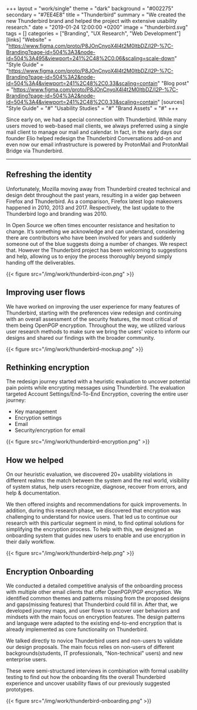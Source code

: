 +++
layout = "work/single"
theme = "dark"
background = "#002275"
secondary = "#7EE4E8"
title = "Thunderbird"
summary = "We created the new Thunderbird brand and helped the project with extensive usability research."
date = "2019-01-24 12:00:00 +0200"
image = "thunderbird.svg"
tags = []
categories = ["Branding", "UX Research", "Web Development"]
[links]
    "Website" = "https://www.figma.com/proto/P8JOnCnyoX4I4t2M0ltbDZ/I2P-%7C-Branding?page-id=504%3A3&node-id=504%3A495&viewport=241%2C48%2C0.06&scaling=scale-down"
    "Style Guide" = "https://www.figma.com/proto/P8JOnCnyoX4I4t2M0ltbDZ/I2P-%7C-Branding?page-id=504%3A2&node-id=504%3A4&viewport=241%2C48%2C0.33&scaling=contain"
    "Blog post" = "https://www.figma.com/proto/P8JOnCnyoX4I4t2M0ltbDZ/I2P-%7C-Branding?page-id=504%3A2&node-id=504%3A4&viewport=241%2C48%2C0.33&scaling=contain"
[sources]
    "Style Guide" = "#"
    "Usability Studies" = "#"
    "Brand Assets" = "#"
+++

Since early on, we had a special connection with Thunderbird. While many users moved to web-based mail clients, we always preferred using a single mail client to manage our mail and calendar. In fact, in the early days our founder Elio helped redesign the Thunderbird Conversations add-on and even now our email infrastructure is powered by ProtonMail and ProtonMail Bridge via Thunderbird.

---

## Refreshing the identity

Unfortunately, Mozilla moving away from Thunderbird created technical and design debt throughout the past years, resulting in a wider gap between Firefox and Thunderbird. As a comparison, Firefox latest logo makeovers happened in 2010, 2013 and 2017. Respectively, the last update to the Thunderbird logo and branding was 2010.

In Open Source we often times encounter resistance and hesitation to change. It’s something we acknowledge and can understand, considering there are contributors who have been involved for years and suddenly someone out of the blue suggests doing a number of changes. We respect that. However the Thunderbird project has been welcoming to suggestions and help, allowing us to enjoy the process thoroughly beyond simply handing off the deliverables.

{{< figure src="/img/work/thunderbird-icon.png" >}}

## Improving user flows

We have worked on improving the user experience for many features of Thunderbird, starting with the preferences view redesign and continuing with an overall assessment of the security features, the most critical of them being OpenPGP encryption. Throughout the way, we utilized various user research methods to make sure we bring the users' voice to inform our designs and shared our findings with the broader community. 

{{< figure src="/img/work/thunderbird-mockup.png" >}}

## Rethinking encryption

The redesign journey started with a heuristic evaluation to uncover potential pain points while encrypting messages using Thunderbird. The evaluation targeted
Account Settings/End-To-End Encryption, covering the entire user journey:

* Key management
* Encryption settings 
* Email
* Security/encryption for email

{{< figure src="/img/work/thunderbird-encryption.png" >}}

## How we helped

On our heuristic evaluation, we discovered 20+ usability violations in different realms: the match between the system and the real world, visibility of system status, help users recognize, diagnose, recover from errors, and help & documentation. 

We then offered insights and recommendations for quick improvements. 
In addition, during this research phase, we discovered that encryption was challenging to understand for novice users. That led us to continue our research with this particular segment in mind, to find optimal solutions for simplifying the encryption process. To help with this, we designed an onboarding system that guides new users to enable and use encryption in their daily workflow.

{{< figure src="/img/work/thunderbird-help.png" >}}

## Encryption Onboarding

We conducted a detailed competitive analysis of the onboarding process with multiple other email clients that offer OpenPGP/PGP encryption.
We identified common themes and patterns missing from the proposed designs and gaps(missing features) that Thunderbird could fill in. After that, we developed journey maps, and user flows to uncover user behaviors and mindsets with the main focus on encryption features. The design patterns and language were adapted to the existing end-to-end encryption that is already implemented as core functionality on Thunderbird.

We talked directly to novice Thunderbird users and non-users to validate our design proposals. The main focus relies on non-users of different backgrounds(students, IT professionals, "Non-technical" users) and new enterprise users.

These were semi-structured interviews in combination with formal usability testing to find out how the onboarding fits the overall Thunderbird experience and uncover usability flaws of our previously suggested prototypes.

{{< figure src="/img/work/thunderbird-onboarding.png" >}}